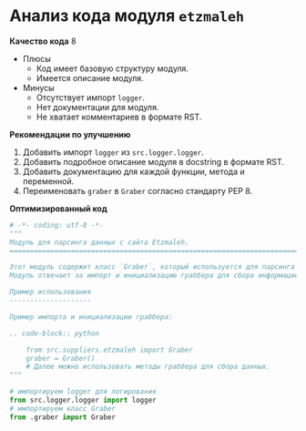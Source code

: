 # Анализ кода модуля `etzmaleh`

**Качество кода**
8
- Плюсы
    - Код имеет базовую структуру модуля.
    - Имеется описание модуля.
- Минусы
    - Отсутствует импорт `logger`.
    - Нет документации для модуля.
    - Не хватает комментариев в формате RST.

**Рекомендации по улучшению**

1. Добавить импорт `logger` из `src.logger.logger`.
2. Добавить подробное описание модуля в docstring в формате RST.
3. Добавить документацию для каждой функции, метода и переменной.
4.  Переименовать `graber` в `Graber` согласно стандарту PEP 8.

**Оптимизированный код**

```python
# -*- coding: utf-8 -*-
"""
Модуль для парсинга данных с сайта Etzmaleh.
=========================================================================================

Этот модуль содержит класс `Graber`, который используется для парсинга данных с сайта Etzmaleh.
Модуль отвечает за импорт и инициализацию граббера для сбора информации о товарах.

Пример использования
--------------------

Пример импорта и инициализации граббера:

.. code-block:: python

    from src.suppliers.etzmaleh import Graber
    graber = Graber()
    # Далее можно использовать методы граббера для сбора данных.
"""

# импортируем logger для логирования
from src.logger.logger import logger
# импортируем класс Graber
from .graber import Graber
```